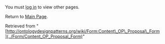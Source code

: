 You must [log in](http://ontologydesignpatterns.org/wiki/index.php?title=Special:UserLogin&returnto=Form:Content_OP_Proposal_Form "Special:UserLogin") to view other pages.



Return to [Main Page](../Main_Page "Main Page").



Retrieved from "[http://ontologydesignpatterns.org/wiki/Form:Content\_OP\_Proposal\_Form](../Form/Content_OP_Proposal_Form)"